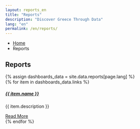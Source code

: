 ```yaml
---
layout: reports_en
title: "Reports"
description: "Discover Greece Through Data"
lang: "en"
permalink: /en/reports/
---
```


<!-- Hero Start -->
<section class="bg-half-100 bg-light-blue d-table w-100 pb-0">
    <div class="container">
        <div class="">
            <nav aria-label="breadcrumb" class="d-inline-block">
                <ul class="breadcrumb m-0 p-0">
                    <li class="breadcrumb-item"><a href="{{ site.baseurl }}/">Home</a></li>
                    <li class="breadcrumb-item active" aria-current="page">Reports</li>
                </ul>
            </nav>
        </div>
        <div class="row mt-3 justify-content-start">
            <div class="col-lg-12">
                <div class="pages-heading">
                    <h2 class="title mb-0"> Reports </h2>
                </div>
            </div>  <!--end col-->
        </div><!--end row-->
    </div> <!--end container-->
</section><!--end section-->
<!-- Hero End -->
{% assign dashboards_data = site.data.reports[page.lang] %}

<!--Blog Lists Start-->
<section class="section pt-5">
    <div class="container">
        <div class="row">
            {% for item in dashboards_data.links %}
                     <div class="col-lg-6 col-12 mb-4 pb-2">
                                <div class="card blog blog-primary rounded border-0 shadow overflow-hidden">
                                    <div class="row align-items-center g-0">
                                        <div class="col-md-6">
                                            <img src="{{ site.baseurl }}/{{item.image_path}}" class="img-fluid" alt="">
                                        </div><!--end col-->
                                        <div class="col-md-6">
                                            <div class="card-body content">
                                                <h5><a href="javascript:void(0)" class="card-title title text-dark">{{ item.name }}</a></h5>
                                                <p class="text-muted mb-0">{{ item.description }}</p>
                                                <div class="post-meta d-flex justify-content-between mt-3">
                                                    <ul class="list-unstyled mb-0">
                                                    </ul>
                                                    <a href="{{ site.baseurl }}/reports/{{ item.slug }}" class="text-muted readmore">Read More <i class="uil uil-angle-right-b align-middle"></i></a>
                                                </div>
                                            </div>
                                        </div><!--end col-->
                                    </div> <!--end row-->
                                </div><!--end blog post-->
                            </div><!--end col-->
            {% endfor %}
        </div><!--end row-->
    </div><!--end container-->
</section><!--end section -->
<!--Blog Lists End-->